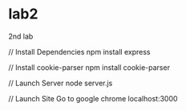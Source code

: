 lab2
====

2nd lab

// Install Dependencies
npm install express

// Install cookie-parser
npm install cookie-parser

// Launch Server
node server.js

// Launch Site
Go to google chrome
localhost:3000

